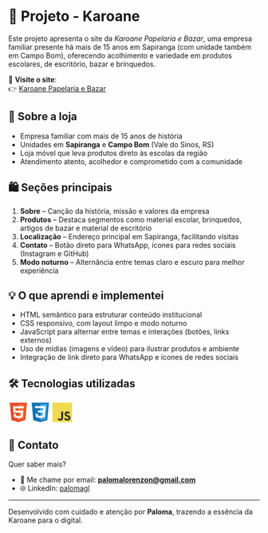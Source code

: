 # 🏪 Projeto - Karoane

Este projeto apresenta o site da *Karoane Papelaria e Bazar*, uma empresa familiar presente há mais de 15 anos em Sapiranga (com unidade também em Campo Bom), oferecendo acolhimento e variedade em produtos escolares, de escritório, bazar e brinquedos.

🔗 **Visite o site**:  
👉 [Karoane Papelaria e Bazar](https://karoane-palomagls-projects.vercel.app/)

## 📖 Sobre a loja

- Empresa familiar com mais de 15 anos de história
- Unidades em **Sapiranga** e **Campo Bom** (Vale do Sinos, RS)
- Loja móvel que leva produtos direto às escolas da região
- Atendimento atento, acolhedor e comprometido com a comunidade

## 🛍️ Seções principais

1. **Sobre** – Canção da história, missão e valores da empresa  
2. **Produtos** – Destaca segmentos como material escolar, brinquedos, artigos de bazar e material de escritório  
3. **Localização** – Endereço principal em Sapiranga, facilitando visitas  
4. **Contato** – Botão direto para WhatsApp, ícones para redes sociais (Instagram e GitHub)  
5. **Modo noturno** – Alternância entre temas claro e escuro para melhor experiência

## 💡 O que aprendi e implementei

- HTML semântico para estruturar conteúdo institucional  
- CSS responsivo, com layout limpo e modo noturno  
- JavaScript para alternar entre temas e interações (botões, links externos)  
- Uso de mídias (imagens e vídeo) para ilustrar produtos e ambiente  
- Integração de link direto para WhatsApp e ícones de redes sociais

## 🛠️ Tecnologias utilizadas

<p align="left">
  <img src="https://raw.githubusercontent.com/devicons/devicon/master/icons/html5/html5-original.svg" alt="HTML5" width="40" height="40"/>
  <img src="https://raw.githubusercontent.com/devicons/devicon/master/icons/css3/css3-original.svg" alt="CSS3" width="40" height="40"/>
  <img src="https://raw.githubusercontent.com/devicons/devicon/master/icons/javascript/javascript-original.svg" alt="JavaScript" width="40" height="40"/>
</p>

## 📲 Contato

Quer saber mais?

- 💌 Me chame por email: **palomalorenzon@gmail.com**
- 🌐 LinkedIn: [palomagl](https://linkedin.com/in/palomagl)

---

Desenvolvido com cuidado e atenção por **Paloma**, trazendo a essência da Karoane para o digital.
